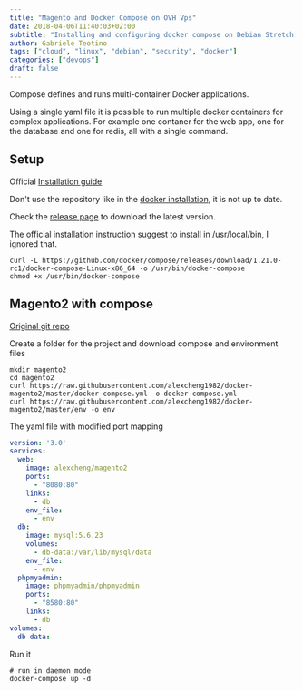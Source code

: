 ```yaml
---
title: "Magento and Docker Compose on OVH Vps"
date: 2018-04-06T11:40:03+02:00
subtitle: "Installing and configuring docker compose on Debian Stretch running on a VPS"
author: Gabriele Teotino
tags: ["cloud", "linux", "debian", "security", "docker"]
categories: ["devops"]
draft: false
---
```


Compose defines and runs multi-container Docker applications.

Using a single yaml file it is possible to run multiple docker containers for complex applications. For example one contaner for the web app, one for the database and one for redis, all with a single command.

<!--more-->

## Setup

Official [Installation guide](https://docs.docker.com/compose/install/)

Don't use the repository like in the [docker installation](2018-03-23-setup-docker-on-ovh-vps-server), it is not up to date.

Check the [release page](https://github.com/docker/compose/releases) to download the latest version.

The official installation instruction suggest to install in /usr/local/bin, I ignored that.
```shell
curl -L https://github.com/docker/compose/releases/download/1.21.0-rc1/docker-compose-Linux-x86_64 -o /usr/bin/docker-compose
chmod +x /usr/bin/docker-compose
```

## Magento2 with compose

[Original git repo](https://github.com/alexcheng1982/docker-magento2)

Create a folder for the project and download compose and environment files
```shell
mkdir magento2
cd magento2
curl https://raw.githubusercontent.com/alexcheng1982/docker-magento2/master/docker-compose.yml -o docker-compose.yml
curl https://raw.githubusercontent.com/alexcheng1982/docker-magento2/master/env -o env
```

The yaml file with modified port mapping
```yaml
version: '3.0'
services:
  web:
    image: alexcheng/magento2
    ports:
      - "8080:80"
    links:
      - db
    env_file:
      - env
  db:
    image: mysql:5.6.23
    volumes:
      - db-data:/var/lib/mysql/data
    env_file:
      - env
  phpmyadmin:
    image: phpmyadmin/phpmyadmin
    ports:
      - "8580:80"
    links:
      - db
volumes:
  db-data:
```

Run it
```shell
# run in daemon mode
docker-compose up -d
```
